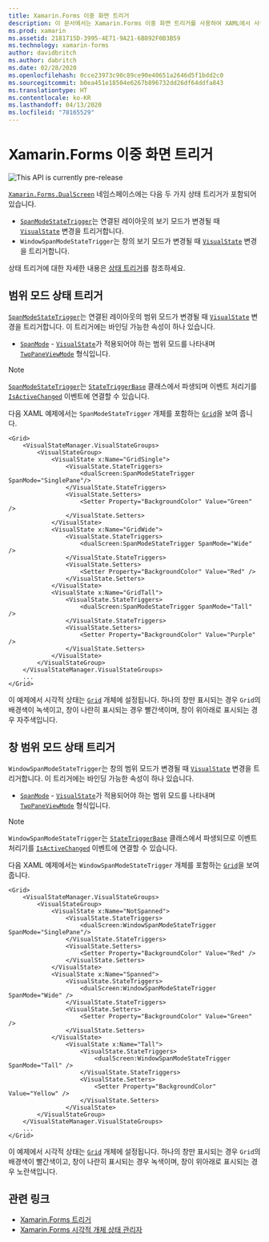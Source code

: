 ```yaml
---
title: Xamarin.Forms 이중 화면 트리거
description: 이 문서에서는 Xamarin.Forms 이중 화면 트리거를 사용하여 XAML에서 사용자 인터페이스 변경에 응답하는 방법을 설명합니다.
ms.prod: xamarin
ms.assetid: 2181715D-3995-4E71-9A21-6B892F0B3B59
ms.technology: xamarin-forms
author: davidbritch
ms.author: dabritch
ms.date: 02/28/2020
ms.openlocfilehash: 0cce23973c90c89ce90e40651a2646d5f1bdd2c0
ms.sourcegitcommit: b0ea451e18504e6267b896732dd26df64ddfa843
ms.translationtype: HT
ms.contentlocale: ko-KR
ms.lasthandoff: 04/13/2020
ms.locfileid: "78165529"
---
```

# <a name="xamarinforms-dual-screen-triggers"></a>Xamarin.Forms 이중 화면 트리거

![](~/media/shared/preview.png "This API is currently pre-release")

[`Xamarin.Forms.DualScreen`](xref:Xamarin.Forms.DualScreen) 네임스페이스에는 다음 두 가지 상태 트리거가 포함되어 있습니다.

- [`SpanModeStateTrigger`](xref:Xamarin.Forms.DualScreen.SpanModeStateTrigger)는 연결된 레이아웃의 보기 모드가 변경될 때 [`VisualState`](xref:Xamarin.Forms.VisualState) 변경을 트리거합니다.
- `WindowSpanModeStateTrigger`는 창의 보기 모드가 변경될 때 [`VisualState`](xref:Xamarin.Forms.VisualState) 변경을 트리거합니다.

상태 트리거에 대한 자세한 내용은 [상태 트리거](~/xamarin-forms/app-fundamentals/triggers.md#state-triggers)를 참조하세요.

## <a name="span-mode-state-trigger"></a>범위 모드 상태 트리거

[`SpanModeStateTrigger`](xref:Xamarin.Forms.DualScreen.SpanModeStateTrigger)는 연결된 레이아웃의 범위 모드가 변경될 때 [`VisualState`](xref:Xamarin.Forms.VisualState) 변경을 트리거합니다. 이 트리거에는 바인딩 가능한 속성이 하나 있습니다.

- [`SpanMode`](xref:Xamarin.Forms.DualScreen.SpanModeStateTrigger.SpanMode) - [`VisualState`](xref:Xamarin.Forms.VisualState)가 적용되어야 하는 범위 모드를 나타내며 [`TwoPaneViewMode`](xref:Xamarin.Forms.DualScreen.SpanModeStateTrigger.SpanMode) 형식입니다.

> [!NOTE]
> [`SpanModeStateTrigger`](xref:Xamarin.Forms.DualScreen.SpanModeStateTrigger)는 [`StateTriggerBase`](xref:Xamarin.Forms.StateTriggerBase) 클래스에서 파생되며 이벤트 처리기를 [`IsActiveChanged`](xref:Xamarin.Forms.StateTriggerBase.IsActiveChanged) 이벤트에 연결할 수 있습니다.

다음 XAML 예제에서는 `SpanModeStateTrigger` 개체를 포함하는 [`Grid`](xref:Xamarin.Forms.Grid)을 보여 줍니다.

```xaml
<Grid>
    <VisualStateManager.VisualStateGroups>
        <VisualStateGroup>
            <VisualState x:Name="GridSingle">
                <VisualState.StateTriggers>
                    <dualScreen:SpanModeStateTrigger SpanMode="SinglePane"/>
                </VisualState.StateTriggers>
                <VisualState.Setters>
                    <Setter Property="BackgroundColor" Value="Green" />
                </VisualState.Setters>
            </VisualState>
            <VisualState x:Name="GridWide">
                <VisualState.StateTriggers>
                    <dualScreen:SpanModeStateTrigger SpanMode="Wide" />
                </VisualState.StateTriggers>
                <VisualState.Setters>
                    <Setter Property="BackgroundColor" Value="Red" />
                </VisualState.Setters>
            </VisualState>
            <VisualState x:Name="GridTall">
                <VisualState.StateTriggers>
                    <dualScreen:SpanModeStateTrigger SpanMode="Tall" />
                </VisualState.StateTriggers>
                <VisualState.Setters>
                    <Setter Property="BackgroundColor" Value="Purple" />
                </VisualState.Setters>
            </VisualState>
        </VisualStateGroup>
    </VisualStateManager.VisualStateGroups>
    ...
</Grid>
```

이 예제에서 시각적 상태는 [`Grid`](xref:Xamarin.Forms.Grid) 개체에 설정됩니다. 하나의 창만 표시되는 경우 `Grid`의 배경색이 녹색이고, 창이 나란히 표시되는 경우 빨간색이며, 창이 위아래로 표시되는 경우 자주색입니다.

## <a name="window-span-mode-state-trigger"></a>창 범위 모드 상태 트리거

`WindowSpanModeStateTrigger`는 창의 범위 모드가 변경될 때 [`VisualState`](xref:Xamarin.Forms.VisualState) 변경을 트리거합니다. 이 트리거에는 바인딩 가능한 속성이 하나 있습니다.

- [`SpanMode`](xref:Xamarin.Forms.DualScreen.SpanModeStateTrigger.SpanMode) - [`VisualState`](xref:Xamarin.Forms.VisualState)가 적용되어야 하는 범위 모드를 나타내며 [`TwoPaneViewMode`](xref:Xamarin.Forms.DualScreen.SpanModeStateTrigger.SpanMode) 형식입니다.

> [!NOTE]
> `WindowSpanModeStateTrigger`는 [`StateTriggerBase`](xref:Xamarin.Forms.StateTriggerBase) 클래스에서 파생되므로 이벤트 처리기를 [`IsActiveChanged`](xref:Xamarin.Forms.StateTriggerBase.IsActiveChanged) 이벤트에 연결할 수 있습니다.

다음 XAML 예제에서는 `WindowSpanModeStateTrigger` 개체를 포함하는 [`Grid`](xref:Xamarin.Forms.Grid)을 보여 줍니다.

```xaml
<Grid>
    <VisualStateManager.VisualStateGroups>
        <VisualStateGroup>
            <VisualState x:Name="NotSpanned">
                <VisualState.StateTriggers>
                    <dualScreen:WindowSpanModeStateTrigger SpanMode="SinglePane"/>
                </VisualState.StateTriggers>
                <VisualState.Setters>
                    <Setter Property="BackgroundColor" Value="Red" />
                </VisualState.Setters>
            </VisualState>
            <VisualState x:Name="Spanned">
                <VisualState.StateTriggers>
                    <dualScreen:WindowSpanModeStateTrigger SpanMode="Wide" />
                </VisualState.StateTriggers>
                <VisualState.Setters>
                    <Setter Property="BackgroundColor" Value="Green" />
                </VisualState.Setters>
            </VisualState>
                <VisualState x:Name="Tall">
                    <VisualState.StateTriggers>
                        <dualScreen:WindowSpanModeStateTrigger SpanMode="Tall" />
                    </VisualState.StateTriggers>
                    <VisualState.Setters>
                        <Setter Property="BackgroundColor" Value="Yellow" />
                    </VisualState.Setters>
                </VisualState>
        </VisualStateGroup>
    </VisualStateManager.VisualStateGroups>
    ...
</Grid>    
```

이 예제에서 시각적 상태는 [`Grid`](xref:Xamarin.Forms.Grid) 개체에 설정됩니다. 하나의 창만 표시되는 경우 `Grid`의 배경색이 빨간색이고, 창이 나란히 표시되는 경우 녹색이며, 창이 위아래로 표시되는 경우 노란색입니다.

## <a name="related-links"></a>관련 링크

- [Xamarin.Forms 트리거](~/xamarin-forms/app-fundamentals/triggers.md)
- [Xamarin.Forms 시각적 개체 상태 관리자](~/xamarin-forms/user-interface/visual-state-manager.md)
